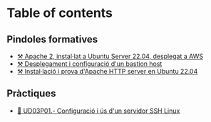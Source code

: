 # Table of contents

## Pindoles formatives

* [⚒ Apache 2, instal·lat a Ubuntu Server 22.04, desplegat a AWS](README.md)
* [⚒ Desplegament i configuració d'un bastion host](pindoles-formatives/desplegament-i-configuracio-dun-bastion-host.md)
* [⚒ Instal·lació i prova d'Apache HTTP server en Ubuntu 22.04](pindoles-formatives/instal-lacio-i-prova-dapache-http-server-en-ubuntu-22.04.md)

## Pràctiques

* [📎 UD03P01.- Configuració i ús d'un servidor SSH Linux](practiques/ud03p01.-configuracio-i-us-dun-servidor-ssh-linux.md)
